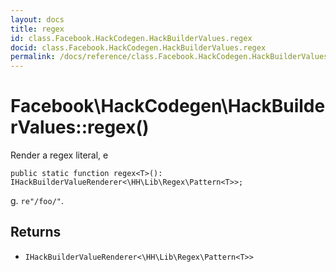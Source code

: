 ```yaml
---
layout: docs
title: regex
id: class.Facebook.HackCodegen.HackBuilderValues.regex
docid: class.Facebook.HackCodegen.HackBuilderValues.regex
permalink: /docs/reference/class.Facebook.HackCodegen.HackBuilderValues.regex/
---
```

# Facebook\\HackCodegen\\HackBuilderValues::regex()




Render a regex literal, e




``` Hack
public static function regex<T>(): IHackBuilderValueRenderer<\HH\Lib\Regex\Pattern<T>>;
```




g. ` re"/foo/" `.




## Returns




* ` IHackBuilderValueRenderer<\HH\Lib\Regex\Pattern<T>> `